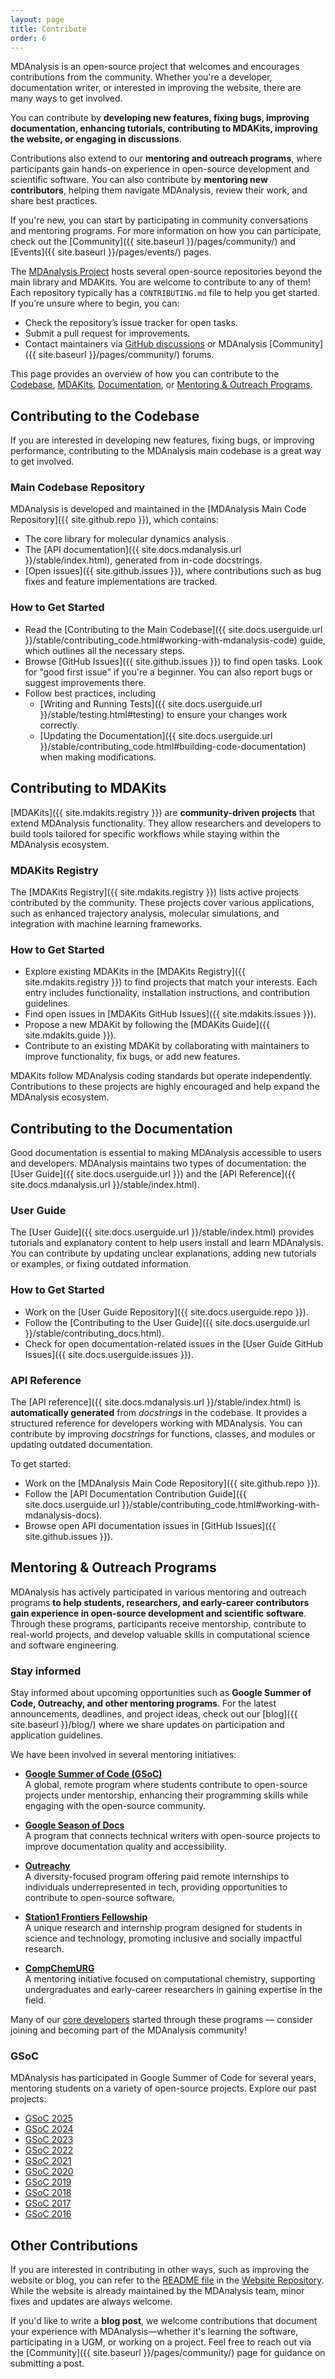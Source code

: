```yaml
---
layout: page
title: Contribute
order: 6
---
```


MDAnalysis is an open-source project that welcomes and encourages contributions from the community. Whether you're a developer, documentation writer, or interested in improving the website, there are many ways to get involved.

You can contribute by **developing new features, fixing bugs, improving documentation, enhancing tutorials, contributing to MDAKits, improving the website, or engaging in discussions**. 

Contributions also extend to our **mentoring and outreach programs**, where participants gain hands-on experience in open-source development and scientific software. You can also contribute by **mentoring new contributors**, helping them navigate MDAnalysis, review their work, and share best practices.

If you're new, you can start by participating in community conversations and mentoring programs. For more information on how you can participate, check out the [Community]({{ site.baseurl }}/pages/community/) and [Events]({{ site.baseurl }}/pages/events/) pages.

The [MDAnalysis Project][] hosts several open-source repositories beyond the main library and MDAKits. You are welcome to contribute to any of them! Each repository typically has a `CONTRIBUTING.md` file to help you get started. If you’re unsure where to begin, you can:

- Check the repository’s issue tracker for open tasks.
- Submit a pull request for improvements.
- Contact maintainers via [GitHub discussions][] or MDAnalysis [Community]({{ site.baseurl }}/pages/community/) forums.

This page provides an overview of how you can contribute to the [Codebase](#contributing-to-the-codebase), [MDAKits](#contributing-to-mdakits), [Documentation](#contributing-to-the-documentation), or [Mentoring & Outreach Programs](#mentoring--outreach-programs).

## Contributing to the Codebase
If you are interested in developing new features, fixing bugs, or improving performance, contributing to the MDAnalysis main codebase is a great way to get involved. 

### Main Codebase Repository
MDAnalysis is developed and maintained in the [MDAnalysis Main Code Repository]({{ site.github.repo }}), which contains:

- The core library for molecular dynamics analysis.
- The [API documentation]({{ site.docs.mdanalysis.url }}/stable/index.html), generated from in-code docstrings.
- [Open issues]({{ site.github.issues }}), where contributions such as bug fixes and feature implementations are tracked.

### How to Get Started
- Read the [Contributing to the Main Codebase]({{ site.docs.userguide.url }}/stable/contributing_code.html#working-with-mdanalysis-code) guide, which outlines all the necessary steps.
- Browse [GitHub Issues]({{ site.github.issues }}) to find open tasks. Look for "good first issue" if you're a beginner. You can also report bugs or suggest improvements there.
- Follow best practices, including
    - [Writing and Running Tests]({{ site.docs.userguide.url }}/stable/testing.html#testing) to ensure your changes work correctly.
    - [Updating the Documentation]({{ site.docs.userguide.url }}/stable/contributing_code.html#building-code-documentation) when making modifications.

## Contributing to MDAKits
[MDAKits]({{ site.mdakits.registry }}) are **community-driven projects** that extend MDAnalysis functionality. They allow researchers and developers to build tools tailored for specific workflows while staying within the MDAnalysis ecosystem.

### MDAKits Registry
The [MDAKits Registry]({{ site.mdakits.registry }}) lists active projects contributed by the community. These projects cover various applications, such as enhanced trajectory analysis, molecular simulations, and integration with machine learning frameworks.

### How to Get Started
- Explore existing MDAKits in the [MDAKits Registry]({{ site.mdakits.registry }}) to find projects that match your interests. Each entry includes functionality, installation instructions, and contribution guidelines.
- Find open issues in [MDAKits GitHub Issues]({{ site.mdakits.issues }}).
- Propose a new MDAKit by following the [MDAKits Guide]({{ site.mdakits.guide }}).
- Contribute to an existing MDAKit by collaborating with maintainers to improve functionality, fix bugs, or add new features.

MDAKits follow MDAnalysis coding standards but operate independently. Contributions to these projects are highly encouraged and help expand the MDAnalysis ecosystem.

## Contributing to the Documentation
Good documentation is essential to making MDAnalysis accessible to users and developers. MDAnalysis maintains two types of documentation: the [User Guide]({{ site.docs.userguide.url }}) and the [API Reference]({{ site.docs.mdanalysis.url }}/stable/index.html).

### User Guide
The [User Guide]({{ site.docs.userguide.url }}/stable/index.html) provides tutorials and explanatory content to help users install and learn MDAnalysis. You can contribute by updating unclear explanations, adding new tutorials or examples, or fixing outdated information. 

### How to Get Started
- Work on the [User Guide Repository]({{ site.docs.userguide.repo }}).
- Follow the [Contributing to the User Guide]({{ site.docs.userguide.url }}/stable/contributing_docs.html).
- Check for open documentation-related issues in the [User Guide GitHub Issues]({{ site.docs.userguide.issues }}).

### API Reference
The [API reference]({{ site.docs.mdanalysis.url }}/stable/index.html) is **automatically generated** from *docstrings* in the codebase. It provides a structured reference for developers working with MDAnalysis. You can contribute by improving *docstrings* for functions, classes, and modules or updating outdated documentation.

To get started:
- Work on the [MDAnalysis Main Code Repository]({{ site.github.repo }}).
- Follow the [API Documentation Contribution Guide]({{ site.docs.userguide.url }}/stable/contributing_code.html#working-with-mdanalysis-docs).
- Browse open API documentation issues in [GitHub Issues]({{ site.github.issues }}).

## Mentoring & Outreach Programs
MDAnalysis has actively participated in various mentoring and outreach programs **to help students, researchers, and early-career contributors gain experience in open-source development and scientific software**. Through these programs, participants receive mentorship, contribute to real-world projects, and develop valuable skills in computational science and software engineering.

### Stay informed

Stay informed about upcoming opportunities such as **Google Summer of Code, Outreachy, and other mentoring programs**. For the latest announcements, deadlines, and project ideas, check out our [blog]({{ site.baseurl }}/blog/) where we share updates on participation and application guidelines.  

We have been involved in several mentoring initiatives:

- **[Google Summer of Code (GSoC)](https://summerofcode.withgoogle.com/)** \
    A global, remote program where students contribute to open-source projects under mentorship, enhancing their programming skills while engaging with the open-source community.

- **[Google Season of Docs](https://developers.google.com/season-of-docs)** \
    A program that connects technical writers with open-source projects to improve documentation quality and accessibility.

- **[Outreachy](https://www.outreachy.org/)** \
    A diversity-focused program offering paid remote internships to individuals underrepresented in tech, providing opportunities to contribute to open-source software.

- **[Station1 Frontiers Fellowship](https://www.station1.org/sff)**  \
    A unique research and internship program designed for students in science and technology, promoting inclusive and socially impactful research.

- **[CompChemURG](https://www.bindingsites.co.uk/home)**  \
    A mentoring initiative focused on computational chemistry, supporting undergraduates and early-career researchers in gaining expertise in the field.

Many of our [core developers][] started through these programs &mdash; consider joining and becoming part of the MDAnalysis community!

### GSoC

MDAnalysis has participated in Google Summer of Code for several years, mentoring students on a variety of open-source projects. Explore our past projects:

- [GSoC 2025][] 
- [GSoC 2024][] 
- [GSoC 2023][] 
- [GSoC 2022][] 
- [GSoC 2021][] 
- [GSoC 2020][] 
- [GSoC 2019][] 
- [GSoC 2018][] 
- [GSoC 2017][] 
- [GSoC 2016][] 

## Other Contributions

If you are interested in contributing in other ways, such as improving the website or blog, you can refer to the [README file][] in the [Website Repository][]. While the website is already maintained by the MDAnalysis team, minor fixes and updates are always welcome. 

If you'd like to write a **blog post**, we welcome contributions that document your experience with MDAnalysis—whether it's learning the software, participating in a UGM, or working on a project. Feel free to reach out via the [Community]({{ site.baseurl }}/pages/community/) page for guidance on submitting a post.

[MDAnalysis Project]: https://github.com/MDAnalysis/
[GitHub discussions]: https://github.com/MDAnalysis/mdanalysis/discussions
[core developers]: https://github.com/orgs/MDAnalysis/teams/coredevs/members
[Website Repository]: https://github.com/MDAnalysis/MDAnalysis.github.io
[README file]: https://github.com/namiroues/MDAnalysis.github.io/blob/master/README.md
[GSoC 2025]: https://www.mdanalysis.org/2025/02/28/gsoc2025/
[GSoC 2024]: https://www.mdanalysis.org/2024/02/27/gsoc2024/
[GSoC 2023]: https://www.mdanalysis.org/2023/02/22/gsoc2023/
[GSoC 2022]: https://www.mdanalysis.org/2022/03/07/gsoc2022/
[GSoC 2021]: https://www.mdanalysis.org/2021/03/09/gsoc2021/
[GSoC 2020]: https://www.mdanalysis.org/2020/02/22/gsoc2020/
[GSoC 2019]: https://www.mdanalysis.org/2019/03/04/gsoc2019/
[GSoC 2018]: https://www.mdanalysis.org/2018/02/14/gsoc2018/
[GSoC 2017]: https://www.mdanalysis.org/2017/03/02/gsoc2017/
[GSoC 2016]: https://www.mdanalysis.org/2016/04/26/gsoc/

